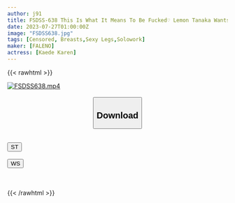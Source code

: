 ```yaml
---
author: j91
title: FSDSS-638 This Is What It Means To Be Fucked♡ Lemon Tanaka Wants To Be Fucked By Her Overwhelming Beauty And S Kawa Slut Tech Lemon Tanaka
date: 2023-07-27T01:00:00Z
image: "FSDSS638.jpg"
tags: [Censored, Breasts,Sexy Legs,Solowork]
maker: [FALENO]
actress: [Kaede Karen]
---
```



{{< rawhtml >}}

<div class="video" data-videoid="KJ3vadVBPai0qxL">
    <a href="javascript:;">
        <img src="https://my.j91.asia/posts/FSDSS638/FSDSS638.jpg" width="WIDTH" height="HEIGHT" alt="FSDSS638.mp4" loading="lazy">
    </a>
</div>

<script type="text/javascript" src="https://j91.asia/asset/on-demand-st.js"></script>

<br>
  <link rel="stylesheet" href="https://j91.asia/asset/bs5.css">
  
  <center>
  <button class="btn btn-primary" type="button" data-bs-toggle="collapse" data-bs-target=".multi-collapse" aria-expanded="false" aria-controls="multiCollapseExample1 multiCollapseExample2"><h2>Download</h2></button></center>
</p>
<div class="row">
  <div class="col">
    <div class="collapse multi-collapse" id="multiCollapseExample1">
      <div class="card card-body">
	      	      <br>
<div class="buttons">  
<a href="https://streamtape.to/v/KJ3vadVBPai0qxL"><button class="btn-hover color-3"><i class="fa fa-download"></i> ST</button></a></div>
    </div>
  </div>
</div>
  <div class="col">
    <div class="collapse multi-collapse" id="multiCollapseExample2">
      <div class="card card-body">
	      <br>
<div class="buttons">
    <a href="https://wolfstream.tv/fmjdsz7dd76o.html"><button class="btn-hover color-9"><i class="fa fa-download"></i> WS</button></a></div>
<br><br>
      </div>
    </div>
  </div>
</div>

{{< /rawhtml >}}